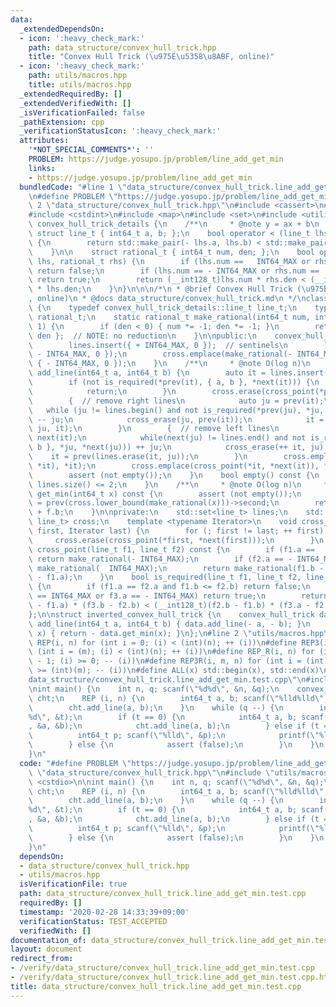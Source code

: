 ```yaml
---
data:
  _extendedDependsOn:
  - icon: ':heavy_check_mark:'
    path: data_structure/convex_hull_trick.hpp
    title: "Convex Hull Trick (\u975E\u5358\u8ABF, online)"
  - icon: ':heavy_check_mark:'
    path: utils/macros.hpp
    title: utils/macros.hpp
  _extendedRequiredBy: []
  _extendedVerifiedWith: []
  _isVerificationFailed: false
  _pathExtension: cpp
  _verificationStatusIcon: ':heavy_check_mark:'
  attributes:
    '*NOT_SPECIAL_COMMENTS*': ''
    PROBLEM: https://judge.yosupo.jp/problem/line_add_get_min
    links:
    - https://judge.yosupo.jp/problem/line_add_get_min
  bundledCode: "#line 1 \"data_structure/convex_hull_trick.line_add_get_min.test.cpp\"\
    \n#define PROBLEM \"https://judge.yosupo.jp/problem/line_add_get_min\"\n#line\
    \ 2 \"data_structure/convex_hull_trick.hpp\"\n#include <cassert>\n#include <climits>\n\
    #include <cstdint>\n#include <map>\n#include <set>\n#include <utility>\n\n\nnamespace\
    \ convex_hull_trick_details {\n    /**\n     * @note y = ax + b\n     */\n   \
    \ struct line_t { int64_t a, b; };\n    bool operator < (line_t lhs, line_t rhs)\
    \ {\n        return std::make_pair(- lhs.a, lhs.b) < std::make_pair(- rhs.a, rhs.b);\n\
    \    }\n\n    struct rational_t { int64_t num, den; };\n    bool operator < (rational_t\
    \ lhs, rational_t rhs) {\n        if (lhs.num ==   INT64_MAX or rhs.num == - INT64_MAX)\
    \ return false;\n        if (lhs.num == - INT64_MAX or rhs.num ==   INT64_MAX)\
    \ return true;\n        return (__int128_t)lhs.num * rhs.den < (__int128_t)rhs.num\
    \ * lhs.den;\n    }\n}\n\n\n/*\n * @brief Convex Hull Trick (\u975E\u5358\u8ABF\
    , online)\n * @docs data_structure/convex_hull_trick.md\n */\nclass convex_hull_trick\
    \ {\n    typedef convex_hull_trick_details::line_t line_t;\n    typedef convex_hull_trick_details::rational_t\
    \ rational_t;\n    static rational_t make_rational(int64_t num, int64_t den =\
    \ 1) {\n        if (den < 0) { num *= -1; den *= -1; }\n        return { num,\
    \ den };  // NOTE: no reduction\n    }\n\npublic:\n    convex_hull_trick() {\n\
    \        lines.insert({ + INT64_MAX, 0 });  // sentinels\n        lines.insert({\
    \ - INT64_MAX, 0 });\n        cross.emplace(make_rational(- INT64_MAX), (line_t)\
    \ { - INT64_MAX, 0 });\n    }\n    /**\n     * @note O(log n)\n     */\n    void\
    \ add_line(int64_t a, int64_t b) {\n        auto it = lines.insert({ a, b }).first;\n\
    \        if (not is_required(*prev(it), { a, b }, *next(it))) {\n            lines.erase(it);\n\
    \            return;\n        }\n        cross.erase(cross_point(*prev(it), *next(it)));\n\
    \        {  // remove right lines\n            auto ju = prev(it);\n         \
    \   while (ju != lines.begin() and not is_required(*prev(ju), *ju, { a, b }))\
    \ -- ju;\n            cross_erase(ju, prev(it));\n            it = lines.erase(++\
    \ ju, it);\n        }\n        {  // remove left lines\n            auto ju =\
    \ next(it);\n            while(next(ju) != lines.end() and not is_required({ a,\
    \ b }, *ju, *next(ju))) ++ ju;\n            cross_erase(++ it, ju);\n        \
    \    it = prev(lines.erase(it, ju));\n        }\n        cross.emplace(cross_point(*prev(it),\
    \ *it), *it);\n        cross.emplace(cross_point(*it, *next(it)), *next(it));\n\
    \        assert (not empty());\n    }\n    bool empty() const {\n        return\
    \ lines.size() <= 2;\n    }\n    /**\n     * @note O(log n)\n     */\n    int64_t\
    \ get_min(int64_t x) const {\n        assert (not empty());\n        line_t f\
    \ = prev(cross.lower_bound(make_rational(x)))->second;\n        return f.a * x\
    \ + f.b;\n    }\n\nprivate:\n    std::set<line_t> lines;\n    std::map<rational_t,\
    \ line_t> cross;\n    template <typename Iterator>\n    void cross_erase(Iterator\
    \ first, Iterator last) {\n        for (; first != last; ++ first) {\n       \
    \     cross.erase(cross_point(*first, *next(first)));\n        }\n    }\n    rational_t\
    \ cross_point(line_t f1, line_t f2) const {\n        if (f1.a ==   INT64_MAX)\
    \ return make_rational(- INT64_MAX);\n        if (f2.a == - INT64_MAX) return\
    \ make_rational(  INT64_MAX);\n        return make_rational(f1.b - f2.b, f2.a\
    \ - f1.a);\n    }\n    bool is_required(line_t f1, line_t f2, line_t f3) const\
    \ {\n        if (f1.a == f2.a and f1.b <= f2.b) return false;\n        if (f1.a\
    \ == INT64_MAX or f3.a == - INT64_MAX) return true;\n        return (__int128_t)(f2.a\
    \ - f1.a) * (f3.b - f2.b) < (__int128_t)(f2.b - f1.b) * (f3.a - f2.a);\n    }\n\
    };\n\nstruct inverted_convex_hull_trick {\n    convex_hull_trick data;\n    void\
    \ add_line(int64_t a, int64_t b) { data.add_line(- a, - b); }\n    int64_t get_max(int64_t\
    \ x) { return - data.get_min(x); }\n};\n#line 2 \"utils/macros.hpp\"\n#define\
    \ REP(i, n) for (int i = 0; (i) < (int)(n); ++ (i))\n#define REP3(i, m, n) for\
    \ (int i = (m); (i) < (int)(n); ++ (i))\n#define REP_R(i, n) for (int i = (int)(n)\
    \ - 1; (i) >= 0; -- (i))\n#define REP3R(i, m, n) for (int i = (int)(n) - 1; (i)\
    \ >= (int)(m); -- (i))\n#define ALL(x) std::begin(x), std::end(x)\n#line 4 \"\
    data_structure/convex_hull_trick.line_add_get_min.test.cpp\"\n#include <cstdio>\n\
    \nint main() {\n    int n, q; scanf(\"%d%d\", &n, &q);\n    convex_hull_trick\
    \ cht;\n    REP (i, n) {\n        int64_t a, b; scanf(\"%lld%lld\", &a, &b);\n\
    \        cht.add_line(a, b);\n    }\n    while (q --) {\n        int t; scanf(\"\
    %d\", &t);\n        if (t == 0) {\n            int64_t a, b; scanf(\"%lld%lld\"\
    , &a, &b);\n            cht.add_line(a, b);\n        } else if (t == 1) {\n  \
    \          int64_t p; scanf(\"%lld\", &p);\n            printf(\"%lld\\n\", cht.get_min(p));\n\
    \        } else {\n            assert (false);\n        }\n    }\n    return 0;\n\
    }\n"
  code: "#define PROBLEM \"https://judge.yosupo.jp/problem/line_add_get_min\"\n#include\
    \ \"data_structure/convex_hull_trick.hpp\"\n#include \"utils/macros.hpp\"\n#include\
    \ <cstdio>\n\nint main() {\n    int n, q; scanf(\"%d%d\", &n, &q);\n    convex_hull_trick\
    \ cht;\n    REP (i, n) {\n        int64_t a, b; scanf(\"%lld%lld\", &a, &b);\n\
    \        cht.add_line(a, b);\n    }\n    while (q --) {\n        int t; scanf(\"\
    %d\", &t);\n        if (t == 0) {\n            int64_t a, b; scanf(\"%lld%lld\"\
    , &a, &b);\n            cht.add_line(a, b);\n        } else if (t == 1) {\n  \
    \          int64_t p; scanf(\"%lld\", &p);\n            printf(\"%lld\\n\", cht.get_min(p));\n\
    \        } else {\n            assert (false);\n        }\n    }\n    return 0;\n\
    }\n"
  dependsOn:
  - data_structure/convex_hull_trick.hpp
  - utils/macros.hpp
  isVerificationFile: true
  path: data_structure/convex_hull_trick.line_add_get_min.test.cpp
  requiredBy: []
  timestamp: '2020-02-28 14:33:39+09:00'
  verificationStatus: TEST_ACCEPTED
  verifiedWith: []
documentation_of: data_structure/convex_hull_trick.line_add_get_min.test.cpp
layout: document
redirect_from:
- /verify/data_structure/convex_hull_trick.line_add_get_min.test.cpp
- /verify/data_structure/convex_hull_trick.line_add_get_min.test.cpp.html
title: data_structure/convex_hull_trick.line_add_get_min.test.cpp
---
```


